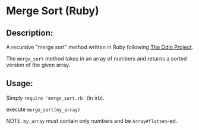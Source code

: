 # Merge Sort (Ruby)

## Description:

A recursive "merge sort" method written in Ruby following [The Odin Project](http://www.theodinproject.com/courses/ruby-programming/lessons/recursion).

The `merge_sort` method takes in an array of numbers and returns a sorted version of the given array.

## Usage:

Simply `require 'merge_sort.rb'` (in irb).

execute `merge_sort(my_array)`

NOTE: `my_array` must contain only numbers and be `Array#flatten`-ed.
